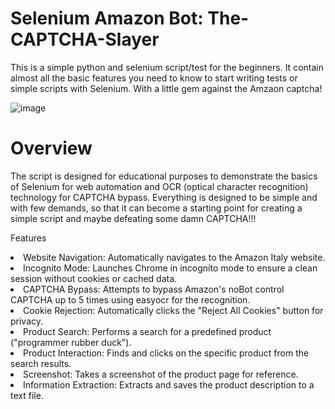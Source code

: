 # Selenium Amazon Bot: The-CAPTCHA-Slayer
This is a simple python and selenium script/test for the beginners. It contain almost all the basic features you need to know to start writing tests or simple scripts with Selenium. With a little gem against the Amzaon captcha!  

![image](https://github.com/GianIac/SeleniumAmazonBot-The-CAPTCHA-Slayer/assets/80957309/9c268cf7-5cc0-4f95-9663-6ed7b20af0d8)

# Overview 
The script is designed for educational purposes to demonstrate the basics of Selenium for web automation and OCR (optical character recognition) technology for CAPTCHA bypass. Everything is designed to be simple and with few demands, so that it can become a starting point for creating a simple script and maybe defeating some damn CAPTCHA!!!

Features
<li>Website Navigation: Automatically navigates to the Amazon Italy website.</li>
<li>Incognito Mode: Launches Chrome in incognito mode to ensure a clean session without cookies or cached data.</li>
<li>CAPTCHA Bypass: Attempts to bypass Amazon's noBot control CAPTCHA up to 5 times using easyocr for the recognition.</li>
<li>Cookie Rejection: Automatically clicks the "Reject All Cookies" button for privacy.</li>
<li>Product Search: Performs a search for a predefined product ("programmer rubber duck").</li>
<li>Product Interaction: Finds and clicks on the specific product from the search results.</li>
<li>Screenshot: Takes a screenshot of the product page for reference.</li>
<li>Information Extraction: Extracts and saves the product description to a text file.</li>
